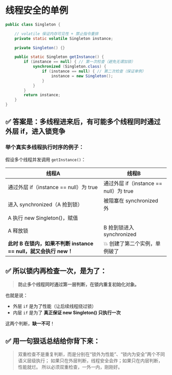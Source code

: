 # 线程安全的单例

```java
public class Singleton {

    // volatile 保证内存可见性 + 禁止指令重排
    private static volatile Singleton instance;

    private Singleton() {}

    public static Singleton getInstance() {
        if (instance == null) { // 第一次检查（避免无谓加锁）
            synchronized (Singleton.class) {
                if (instance == null) { // 第二次检查（保证单例）
                    instance = new Singleton();
                }
            }
        }
        return instance;
    }
}


```

## ✅ 答案是：**多线程进来后，有可能多个线程同时通过外层 if，进入锁竞争**

### 举个真实多线程执行时序的例子：

假设多个线程并发调用 `getInstance()`：

| 线程A                                                        | 线程B                                  |
| ------------------------------------------------------------ | -------------------------------------- |
| 通过外层 if（instance == null）为 true                       | 通过外层 if（instance == null）为 true |
| 进入 synchronized（A 抢到锁）                                | 被阻塞在 synchronized 外               |
| A 执行 new Singleton()，赋值                                 |                                        |
| A 释放锁                                                     | B 抢到锁进入 synchronized              |
| **此时 B 在锁内，如果不判断 instance == null，就又会执行 new！** | 💥 创建了第二个实例，单例破了           |

## ✅ 所以锁内再检查一次，是为了：

> **防止多个线程同时通过第一层判断，在锁内重复初始化对象。**

也就是说：

- 外层 `if` 是为了性能（让后续线程绕过锁）
- 内层 `if` 是为了 **真正保证 new Singleton() 只执行一次**

这两个判断，**缺一不可**！

## ✅ 用一句狠话总结给你背下来：

> 双重检查不是重复判断，而是分别在“锁外为性能”、“锁内为安全”两个不同语义层级执行；
>  如果只在外层判断，线程安全会炸；如果只在内层判断，性能就烂。
>  所以必须双重检查，一外一内，刚刚好。





